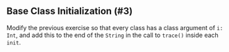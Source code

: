 ## Base Class Initialization (#3)

Modify the previous exercise so that every class has a class argument of `i:
Int`, and add this to the end of the `String` in the call to `trace()` inside
each `init`.